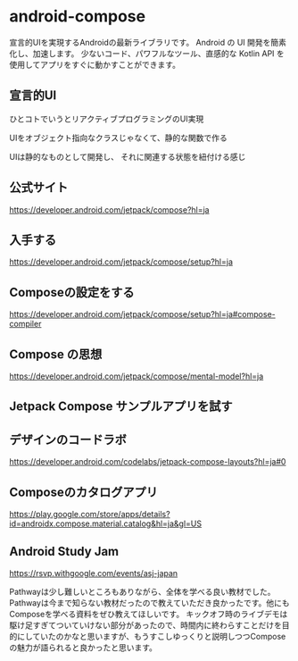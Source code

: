 # android-compose
宣言的UIを実現するAndroidの最新ライブラリです。
Android の UI 開発を簡素化し、加速します。
少ないコード、パワフルなツール、直感的な Kotlin API を使用してアプリをすぐに動かすことができます。

## 宣言的UI
ひとコトでいうとリアクティブプログラミングのUI実現

UIをオブジェクト指向なクラスじゃなくて、静的な関数で作る

UIは静的なものとして開発し、
それに関連する状態を紐付ける感じ

## 公式サイト

https://developer.android.com/jetpack/compose?hl=ja

## 入手する
https://developer.android.com/jetpack/compose/setup?hl=ja

## Composeの設定をする
https://developer.android.com/jetpack/compose/setup?hl=ja#compose-compiler

## Compose の思想
https://developer.android.com/jetpack/compose/mental-model?hl=ja

## Jetpack Compose サンプルアプリを試す

## デザインのコードラボ
https://developer.android.com/codelabs/jetpack-compose-layouts?hl=ja#0

## Composeのカタログアプリ
https://play.google.com/store/apps/details?id=androidx.compose.material.catalog&hl=ja&gl=US

## Android Study Jam

https://rsvp.withgoogle.com/events/asj-japan

Pathwayは少し難しいところもありながら、全体を学べる良い教材でした。Pathwayは今まで知らない教材だったので教えていただき良かったです。他にもComposeを学べる資料をぜひ教えてほしいです。
キックオフ時のライブデモは駆け足すぎてついていけない部分があったので、時間内に終わらすことだけを目的にしていたのかなと思いますが、もうすこしゆっくりと説明しつつComposeの魅力が語られると良かったと思います。
